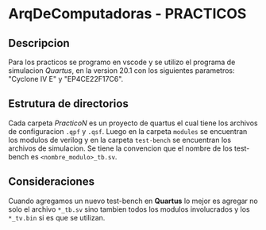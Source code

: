 # ArqDeComputadoras - PRACTICOS

## Descripcion

Para los practicos se programo en vscode y se utilizo el programa de simulacion _Quartus_, en la version 20.1 con los siguientes parametros: "Cyclone IV E" y "EP4CE22F17C6".

## Estrutura de directorios

Cada carpeta _PracticoN_ es un proyecto de quartus el cual tiene los archivos de configuracion `.qpf` y `.qsf`. Luego en la carpeta `modules` se encuentran los modulos de verilog y en la carpeta `test-bench` se encuentran los archivos de simulacion.
Se tiene la convencion que el nombre de los test-bench es `<nombre_modulo>_tb.sv`.

## Consideraciones

Cuando agregamos un nuevo test-bench en **Quartus** lo mejor es agregar no solo el archivo `*_tb.sv` sino tambien todos los modulos involucrados y los `*_tv.bin` si es que se utilizan.
